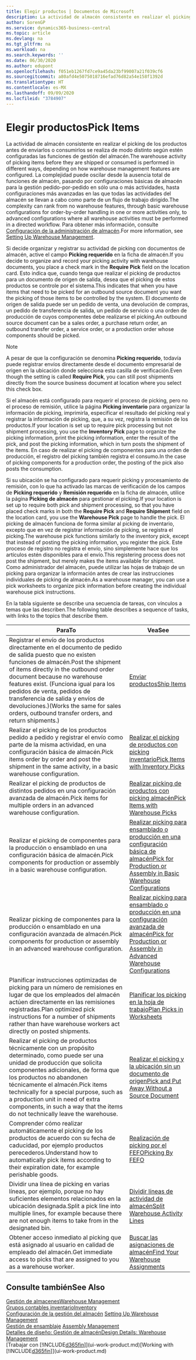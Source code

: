 ```yaml
---
title: Elegir productos | Documentos de Microsoft
description: La actividad de almacén consistente en realizar el picking de los productos antes de enviarlos o consumirlos se realiza de modo distinto según estén configuradas las funciones de gestión del almacén. La complejidad de la configuración puede oscilar desde la ausencia total de funciones de almacén, pasando por configuraciones de almacén básicas para la gestión pedido-por-pedido en sólo una o más actividades, hasta configuraciones más avanzadas en las que todas las actividades del almacén se llevan a cabo como parte de un flujo de trabajo dirigido.
author: SorenGP
ms.service: dynamics365-business-central
ms.topic: article
ms.devlang: na
ms.tgt_pltfrm: na
ms.workload: na
ms.search.keywords: ''
ms.date: 06/30/2020
ms.author: edupont
ms.openlocfilehash: f051eb1267fd7ce9a45da23bf99007a21f039cf6
ms.sourcegitcommit: a80afd4e5075018716efad76d82a54e158f1392d
ms.translationtype: HT
ms.contentlocale: es-MX
ms.lasthandoff: 09/09/2020
ms.locfileid: "3784907"
---
```

# <a name="pick-items"></a><span data-ttu-id="4d1d9-104">Elegir productos</span><span class="sxs-lookup"><span data-stu-id="4d1d9-104">Pick Items</span></span>

<span data-ttu-id="4d1d9-105">La actividad de almacén consistente en realizar el picking de los productos antes de enviarlos o consumirlos se realiza de modo distinto según estén configuradas las funciones de gestión del almacén.</span><span class="sxs-lookup"><span data-stu-id="4d1d9-105">The warehouse activity of picking items before they are shipped or consumed is performed in different ways, depending on how warehouse management features are configured.</span></span> <span data-ttu-id="4d1d9-106">La complejidad puede oscilar desde la ausencia total de funciones de almacén, pasando por configuraciones básicas de almacén para la gestión pedido-por-pedido en sólo una o más actividades, hasta configuraciones más avanzadas en las que todas las actividades del almacén se llevan a cabo como parte de un flujo de trabajo dirigido.</span><span class="sxs-lookup"><span data-stu-id="4d1d9-106">The complexity can rank from no warehouse features, through basic warehouse configurations for order-by-order handling in one or more activities only, to advanced configurations where all warehouse activities must be performed in a directed workflow.</span></span> <span data-ttu-id="4d1d9-107">Para obtener más información, consulte [Configuración de la administración de almacén](warehouse-setup-warehouse.md).</span><span class="sxs-lookup"><span data-stu-id="4d1d9-107">For more information, see [Setting Up Warehouse Management](warehouse-setup-warehouse.md).</span></span>

<span data-ttu-id="4d1d9-108">Si decide organizar y registrar su actividad de picking con documentos de almacén, active el campo **Picking requerido** en la ficha de almacén.</span><span class="sxs-lookup"><span data-stu-id="4d1d9-108">If you decide to organize and record your picking activity with warehouse documents, you place a check mark in the **Require Pick** field on the location card.</span></span> <span data-ttu-id="4d1d9-109">Esto indica que, cuando tenga que realizar el picking de productos para un documento de origen de salida, desea que el picking de estos productos se controle por el sistema.</span><span class="sxs-lookup"><span data-stu-id="4d1d9-109">This indicates that when you have items that need to be picked for an outbound source document you want the picking of those items to be controlled by the system.</span></span> <span data-ttu-id="4d1d9-110">El documento de origen de salida puede ser un pedido de venta, una devolución de compras, un pedido de transferencia de salida, un pedido de servicio o una orden de producción de cuyos componentes debe realizarse el picking.</span><span class="sxs-lookup"><span data-stu-id="4d1d9-110">An outbound source document can be a sales order, a purchase return order, an outbound transfer order, a service order, or a production order whose components should be picked.</span></span>

> [!NOTE]
> <span data-ttu-id="4d1d9-111">A pesar de que la configuración se denomina **Picking requerido**, todavía puede registrar envíos directamente desde el documento empresarial de origen en la ubicación donde selecciona esta casilla de verificación.</span><span class="sxs-lookup"><span data-stu-id="4d1d9-111">Even though the setting is called **Require Pick**, you can still post shipments directly from the source business document at location where you select this check box.</span></span>

<span data-ttu-id="4d1d9-112">Si el almacén está configurado para requerir el proceso de picking, pero no el proceso de remisión, utilice la página **Picking inventario** para organizar la información de picking, imprimirla, especificar el resultado del picking real y registrar la información de picking, que, a su vez, registra la remisión de los productos.</span><span class="sxs-lookup"><span data-stu-id="4d1d9-112">If your location is set up to require pick processing but not shipment processing, you use the **Inventory Pick** page to organize the picking information, print the picking information, enter the result of the pick, and post the picking information, which in turn posts the shipment of the items.</span></span> <span data-ttu-id="4d1d9-113">En caso de realizar el picking de componentes para una orden de producción, el registro del picking también registra el consumo.</span><span class="sxs-lookup"><span data-stu-id="4d1d9-113">In the case of picking components for a production order, the posting of the pick also posts the consumption.</span></span>

<span data-ttu-id="4d1d9-114">Si su ubicación se ha configurado para requerir picking y procesamiento de remisión, con lo que ha activado las marcas de verificación de los campos de **Picking requerido** y **Remisión requerido** en la ficha de almacén, utilice la página **Picking de almacén** para gestionar el picking.</span><span class="sxs-lookup"><span data-stu-id="4d1d9-114">If your location is set up to require both pick and shipment processing, so that you have placed check marks in both the **Require Pick** and **Require Shipment** field on the location card, you use the **Warehouse Pick** page to handle the pick.</span></span> <span data-ttu-id="4d1d9-115">El picking de almacén funciona de forma similar al picking de inventario, excepto que en vez de registrar información de picking, se registra el picking.</span><span class="sxs-lookup"><span data-stu-id="4d1d9-115">The warehouse pick functions similarly to the inventory pick, except that instead of posting the picking information, you register the pick.</span></span> <span data-ttu-id="4d1d9-116">Este proceso de registro no registra el envío, sino simplemente hace que los artículos estén disponibles para el envío.</span><span class="sxs-lookup"><span data-stu-id="4d1d9-116">This registering process does not post the shipment, but merely makes the items available for shipment.</span></span> <span data-ttu-id="4d1d9-117">Como administrador del almacén, puede utilizar las hojas de trabajo de un picking para organizar la información antes de crear las instrucciones individuales de picking de almacén.</span><span class="sxs-lookup"><span data-stu-id="4d1d9-117">As a warehouse manager, you can use a pick worksheets to organize pick information before creating the individual warehouse pick instructions.</span></span>

<span data-ttu-id="4d1d9-118">En la tabla siguiente se describe una secuencia de tareas, con vínculos a temas que las describen.</span><span class="sxs-lookup"><span data-stu-id="4d1d9-118">The following table describes a sequence of tasks, with links to the topics that describe them.</span></span>   

|<span data-ttu-id="4d1d9-119">**Para**</span><span class="sxs-lookup"><span data-stu-id="4d1d9-119">**To**</span></span>|<span data-ttu-id="4d1d9-120">**Vea**</span><span class="sxs-lookup"><span data-stu-id="4d1d9-120">**See**</span></span>|
|------------|-------------|  
|<span data-ttu-id="4d1d9-121">Registrar el envío de los productos directamente en el documento de pedido de salida puesto que no existen funciones de almacén.</span><span class="sxs-lookup"><span data-stu-id="4d1d9-121">Post the shipment of items directly in the outbound order document because no warehouse features exist.</span></span> <span data-ttu-id="4d1d9-122">(Funciona igual para los pedidos de venta, pedidos de transferencia de salida y envíos de devoluciones.)</span><span class="sxs-lookup"><span data-stu-id="4d1d9-122">(Works the same for sales orders, outbound transfer orders, and return shipments.)</span></span>|[<span data-ttu-id="4d1d9-123">Enviar productos</span><span class="sxs-lookup"><span data-stu-id="4d1d9-123">Ship Items</span></span>](warehouse-how-ship-items.md)|  
|<span data-ttu-id="4d1d9-124">Realizar el picking de los productos pedido a pedido y registrar el envío como parte de la misma actividad, en una configuración básica de almacén.</span><span class="sxs-lookup"><span data-stu-id="4d1d9-124">Pick items order by order and post the shipment in the same activity, in a basic warehouse configuration.</span></span>|[<span data-ttu-id="4d1d9-125">Realizar el picking de productos con picking inventario</span><span class="sxs-lookup"><span data-stu-id="4d1d9-125">Pick Items with Inventory Picks</span></span>](warehouse-how-to-pick-items-with-inventory-picks.md)|
|<span data-ttu-id="4d1d9-126">Realizar el picking de productos de distintos pedidos en una configuración avanzada de almacén.</span><span class="sxs-lookup"><span data-stu-id="4d1d9-126">Pick items for multiple orders in an advanced warehouse configuration.</span></span>|[<span data-ttu-id="4d1d9-127">Realizar picking de productos con picking almacén</span><span class="sxs-lookup"><span data-stu-id="4d1d9-127">Pick Items with Warehouse Picks</span></span>](warehouse-how-to-pick-items-for-warehouse-shipment.md)|  
|<span data-ttu-id="4d1d9-128">Realizar el picking de componentes para la producción o ensamblado en una configuración básica de almacén.</span><span class="sxs-lookup"><span data-stu-id="4d1d9-128">Pick components for production or assembly in a basic warehouse configuration.</span></span>|[<span data-ttu-id="4d1d9-129">Realizar picking para ensamblado o producción en una configuración básica de almacén</span><span class="sxs-lookup"><span data-stu-id="4d1d9-129">Pick for Production or Assembly in Basic Warehouse Configurations</span></span>](warehouse-how-to-pick-for-production.md)|
|<span data-ttu-id="4d1d9-130">Realizar picking de componentes para la producción o ensamblado en una configuración avanzada de almacén.</span><span class="sxs-lookup"><span data-stu-id="4d1d9-130">Pick components for production or assembly in an advanced warehouse configuration.</span></span>|[<span data-ttu-id="4d1d9-131">Realizar picking para ensamblado o producción en una configuración avanzada de almacén</span><span class="sxs-lookup"><span data-stu-id="4d1d9-131">Pick for Production or Assembly in Advanced Warehouse Configurations</span></span>](warehouse-how-to-pick-for-internal-operations-in-advanced-warehousing.md)|  
|<span data-ttu-id="4d1d9-132">Planificar instrucciones optimizadas de picking para un número de remisiones en lugar de que los empleados del almacén actúen directamente en las remisiones registradas.</span><span class="sxs-lookup"><span data-stu-id="4d1d9-132">Plan optimized pick instructions for a number of shipments rather than have warehouse workers act directly on posted shipments.</span></span>|[<span data-ttu-id="4d1d9-133">Planificar los picking en la hoja de trabajo</span><span class="sxs-lookup"><span data-stu-id="4d1d9-133">Plan Picks in Worksheets</span></span>](warehouse-how-to-plan-picks-in-worksheets.md)|  
|<span data-ttu-id="4d1d9-134">Realizar el picking de productos técnicamente con un propósito determinado, como puede ser una unidad de producción que solicita componentes adicionales, de forma que los productos no abandonen técnicamente el almacén.</span><span class="sxs-lookup"><span data-stu-id="4d1d9-134">Pick items technically for a special purpose, such as a production unit in need of extra components, in such a way that the items do not technically leave the warehouse.</span></span>|[<span data-ttu-id="4d1d9-135">Realizar el picking y la ubicación sin un documento de origen</span><span class="sxs-lookup"><span data-stu-id="4d1d9-135">Pick and Put Away Without a Source Document</span></span>](warehouse-how-to-create-put-aways-from-internal-put-aways.md)|
|<span data-ttu-id="4d1d9-136">Comprender cómo realizar automáticamente el picking de los productos de acuerdo con su fecha de caducidad, por ejemplo productos perecederos.</span><span class="sxs-lookup"><span data-stu-id="4d1d9-136">Understand how to automatically pick items according to their expiration date, for example perishable goods.</span></span>|[<span data-ttu-id="4d1d9-137">Realización de picking por el FEFO</span><span class="sxs-lookup"><span data-stu-id="4d1d9-137">Picking By FEFO</span></span>](warehouse-picking-by-fefo.md)|
|<span data-ttu-id="4d1d9-138">Dividir una línea de picking en varias líneas, por ejemplo, porque no hay suficientes elementos relacionados en la ubicación designada.</span><span class="sxs-lookup"><span data-stu-id="4d1d9-138">Split a pick line into multiple lines, for example because there are not enough items to take from in the designated bin.</span></span>|[<span data-ttu-id="4d1d9-139">Dividir líneas de actividad de almacén</span><span class="sxs-lookup"><span data-stu-id="4d1d9-139">Split Warehouse Activity Lines</span></span>](warehouse-how-to-split-warehouse-activity-lines.md)|
|<span data-ttu-id="4d1d9-140">Obtener acceso inmediato al picking que está asignado al usuario en calidad de empleado del almacén.</span><span class="sxs-lookup"><span data-stu-id="4d1d9-140">Get immediate access to picks that are assigned to you as a warehouse worker.</span></span>|[<span data-ttu-id="4d1d9-141">Buscar las asignaciones de almacén</span><span class="sxs-lookup"><span data-stu-id="4d1d9-141">Find Your Warehouse Assignments</span></span>](warehouse-how-to-find-your-warehouse-assignments.md)|  

## <a name="see-also"></a><span data-ttu-id="4d1d9-142">Consulte también</span><span class="sxs-lookup"><span data-stu-id="4d1d9-142">See Also</span></span>  
[<span data-ttu-id="4d1d9-143">Gestión de almacenes</span><span class="sxs-lookup"><span data-stu-id="4d1d9-143">Warehouse Management</span></span>](warehouse-manage-warehouse.md)  
[<span data-ttu-id="4d1d9-144">Grupos contables inventario</span><span class="sxs-lookup"><span data-stu-id="4d1d9-144">Inventory</span></span>](inventory-manage-inventory.md)  
<span data-ttu-id="4d1d9-145">[Configuración de la gestión del almacén](warehouse-setup-warehouse.md)   </span><span class="sxs-lookup"><span data-stu-id="4d1d9-145">[Setting Up Warehouse Management](warehouse-setup-warehouse.md)   </span></span>  
<span data-ttu-id="4d1d9-146">[Gestión de ensamblaje](assembly-assemble-items.md)  </span><span class="sxs-lookup"><span data-stu-id="4d1d9-146">[Assembly Management](assembly-assemble-items.md)  </span></span>  
[<span data-ttu-id="4d1d9-147">Detalles de diseño: Gestión de almacén</span><span class="sxs-lookup"><span data-stu-id="4d1d9-147">Design Details: Warehouse Management</span></span>](design-details-warehouse-management.md)  
<span data-ttu-id="4d1d9-148">[Trabajar con [!INCLUDE[d365fin](includes/d365fin_md.md)]](ui-work-product.md)</span><span class="sxs-lookup"><span data-stu-id="4d1d9-148">[Working with [!INCLUDE[d365fin](includes/d365fin_md.md)]](ui-work-product.md)</span></span>
